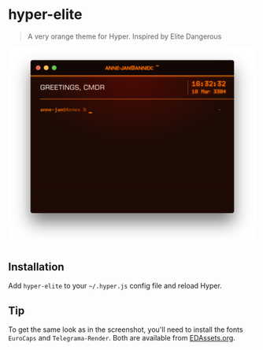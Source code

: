 # hyper-elite
> A very orange theme for Hyper. Inspired by Elite Dangerous

![](screenshot.png)

## Installation

Add `hyper-elite` to your `~/.hyper.js` config file and reload Hyper.

## Tip

To get the same look as in the screenshot, you'll need to install the fonts `EuroCaps` and `Telegrama-Render`. Both are available from [EDAssets.org](http://edassets.org).
